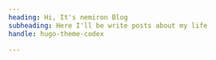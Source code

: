 ```yaml
---
heading: Hi, It's nemiron Blog
subheading: Here I'll be write posts about my life
handle: hugo-theme-codex

---
```


